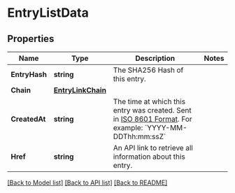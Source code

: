 # EntryListData

## Properties
Name | Type | Description | Notes
------------ | ------------- | ------------- | -------------
**EntryHash** | **string** | The SHA256 Hash of this entry. | 
**Chain** | [**EntryLinkChain**](EntryLink_chain.md) |  | 
**CreatedAt** | **string** | The time at which this entry was created. Sent in [ISO 8601 Format](https://en.wikipedia.org/wiki/ISO_8601). For example: &#x60;YYYY-MM-DDThh:mm:ssZ&#x60; | 
**Href** | **string** | An API link to retrieve all information about this entry. | 

[[Back to Model list]](../README.md#documentation-for-models) [[Back to API list]](../README.md#documentation-for-api-endpoints) [[Back to README]](../README.md)


